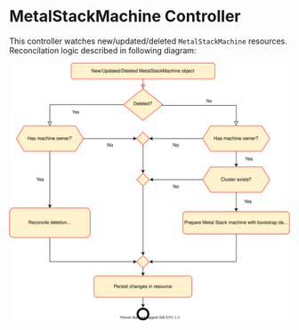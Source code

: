 # MetalStackMachine Controller

This controller watches new/updated/deleted `MetalStackMachine` resources. Reconcilation logic described in following diagram:

![MetalStackMachine controller diagram](images/MetalStackMachineController.drawio.svg)